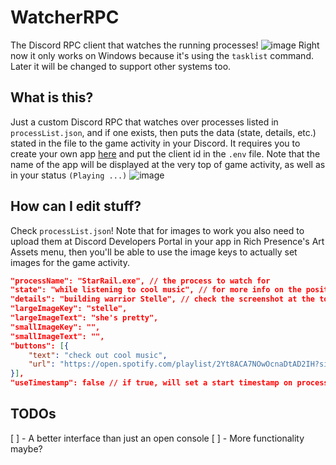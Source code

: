 # WatcherRPC
The Discord RPC client that watches the running processes!
![image](https://github.com/Endg4meZer0/WatcherRPC/assets/65147948/ffcf050f-b20c-432a-8921-2f60cd4d5b50)
Right now it only works on Windows because it's using the `tasklist` command. Later it will be changed to support other systems too.

## What is this?
Just a custom Discord RPC that watches over processes listed in `processList.json`, and if one exists, then puts the data (state, details, etc.) stated in the file to the game activity in your Discord.
It requires you to create your own app [here](https://discord.com/developers) and put the client id in the `.env` file. Note that the name of the app will be displayed at the very top of game activity, as well as in your status `(Playing ...)`
![image](https://github.com/Endg4meZer0/WatcherRPC/assets/65147948/4433e98a-4083-4ad5-ac7e-aeb1f4583ec3)

## How can I edit stuff?
Check `processList.json`! Note that for images to work you also need to upload them at Discord Developers Portal in your app in Rich Presence's Art Assets menu, then you'll be able to use the image keys to actually set images for the game activity.
```json
"processName": "StarRail.exe", // the process to watch for
"state": "while listening to cool music", // for more info on the position
"details": "building warrior Stelle", // check the screenshot at the top
"largeImageKey": "stelle",
"largeImageText": "she's pretty",
"smallImageKey": "",
"smallImageText": "",
"buttons": [{
    "text": "check out cool music",
    "url": "https://open.spotify.com/playlist/2Yt8ACA7NOwOcnaDtAD2IH?si=49ac5b8de98f453e"
}],
"useTimestamp": false // if true, will set a start timestamp on process detection
```

## TODOs
[ ] - A better interface than just an open console
[ ] - More functionality maybe?
